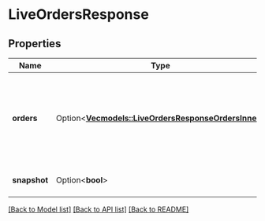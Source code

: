 # LiveOrdersResponse

## Properties

Name | Type | Description | Notes
------------ | ------------- | ------------- | -------------
**orders** | Option<[**Vec<models::LiveOrdersResponseOrdersInner>**](liveOrdersResponse_orders_inner.md)> | Array of orders that are currently working, or were filled/cancelled in the current brokerage session. | [optional]
**snapshot** | Option<**bool**> | Whether the response is a snapshot. | [optional]

[[Back to Model list]](../README.md#documentation-for-models) [[Back to API list]](../README.md#documentation-for-api-endpoints) [[Back to README]](../README.md)


